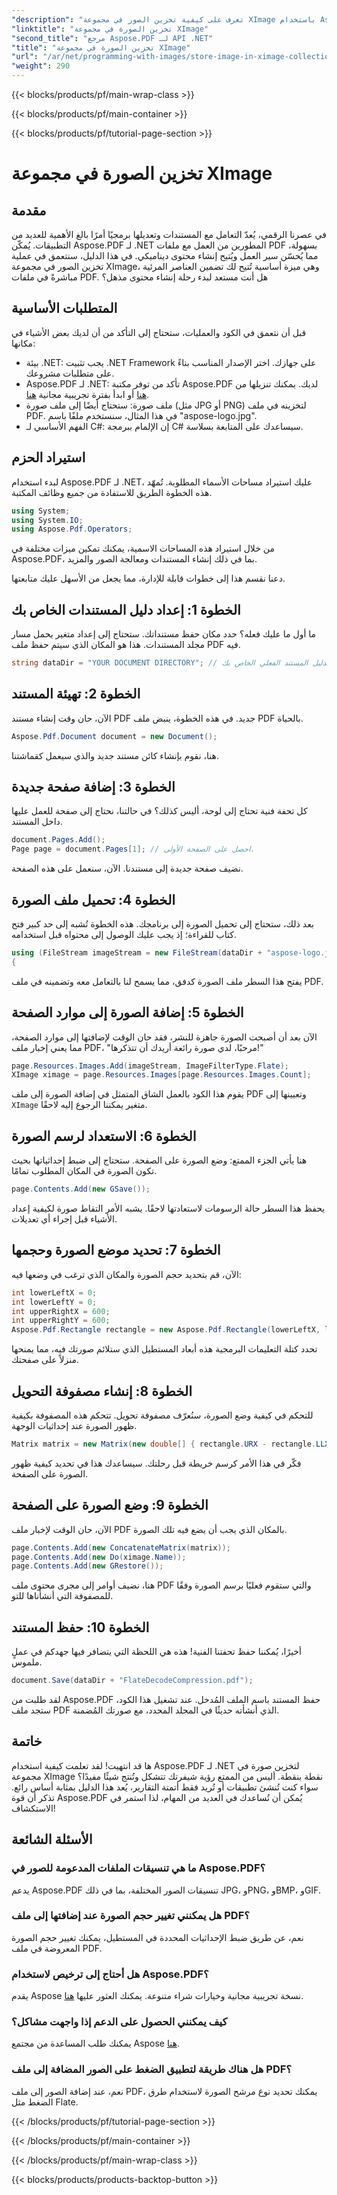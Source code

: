 ```yaml
---
"description": "تعرف على كيفية تخزين الصور في مجموعة XImage باستخدام Aspose.PDF لـ .NET في هذا الدليل الكامل خطوة بخطوة."
"linktitle": "تخزين الصورة في مجموعة XImage"
"second_title": "مرجع Aspose.PDF لـ API .NET"
"title": "تخزين الصورة في مجموعة XImage"
"url": "/ar/net/programming-with-images/store-image-in-ximage-collection/"
"weight": 290
---
```


{{< blocks/products/pf/main-wrap-class >}}

{{< blocks/products/pf/main-container >}}

{{< blocks/products/pf/tutorial-page-section >}}

# تخزين الصورة في مجموعة XImage

## مقدمة

في عصرنا الرقمي، يُعدّ التعامل مع المستندات وتعديلها برمجيًا أمرًا بالغ الأهمية للعديد من التطبيقات. يُمكّن Aspose.PDF لـ .NET المطورين من العمل مع ملفات PDF بسهولة، مما يُحسّن سير العمل ويُتيح إنشاء محتوى ديناميكي. في هذا الدليل، سنتعمق في عملية تخزين الصور في مجموعة XImage، وهي ميزة أساسية تُتيح لك تضمين العناصر المرئية مباشرةً في ملفات PDF. هل أنت مستعد لبدء رحلة إنشاء محتوى مذهل؟

## المتطلبات الأساسية

قبل أن نتعمق في الكود والعمليات، ستحتاج إلى التأكد من أن لديك بعض الأشياء في مكانها:

- بيئة .NET: يجب تثبيت .NET Framework على جهازك. اختر الإصدار المناسب بناءً على متطلبات مشروعك.
- Aspose.PDF لـ .NET: تأكد من توفر مكتبة Aspose.PDF لديك. يمكنك تنزيلها من [هنا](https://releases.aspose.com/pdf/net/) أو ابدأ بفترة تجريبية مجانية [هنا](https://releases.aspose.com/).
- ملف صورة: ستحتاج أيضًا إلى ملف صورة (مثل JPG أو PNG) لتخزينه في ملف PDF. في هذا المثال، سنستخدم ملفًا باسم "aspose-logo.jpg".
- الفهم الأساسي لـ C#: إن الإلمام ببرمجة C# سيساعدك على المتابعة بسلاسة.

## استيراد الحزم

لبدء استخدام Aspose.PDF لـ .NET، عليك استيراد مساحات الأسماء المطلوبة. تُمهّد هذه الخطوة الطريق للاستفادة من جميع وظائف المكتبة.

```csharp
using System;
using System.IO;
using Aspose.Pdf.Operators;
```

من خلال استيراد هذه المساحات الاسمية، يمكنك تمكين ميزات مختلفة في Aspose.PDF، بما في ذلك إنشاء المستندات ومعالجة الصور والمزيد.

دعنا نقسم هذا إلى خطوات قابلة للإدارة، مما يجعل من الأسهل عليك متابعتها.

## الخطوة 1: إعداد دليل المستندات الخاص بك

ما أول ما عليك فعله؟ حدد مكان حفظ مستنداتك. ستحتاج إلى إعداد متغير يحمل مسار مجلد المستندات. هذا هو المكان الذي سيتم حفظ ملف PDF فيه.

```csharp
string dataDir = "YOUR DOCUMENT DIRECTORY"; // استبدله بدليل المستند الفعلي الخاص بك.
```

## الخطوة 2: تهيئة المستند

الآن، حان وقت إنشاء مستند PDF جديد. في هذه الخطوة، ينبض ملف PDF بالحياة. 

```csharp
Aspose.Pdf.Document document = new Document();
```

هنا، نقوم بإنشاء كائن مستند جديد والذي سيعمل كقماشتنا.

## الخطوة 3: إضافة صفحة جديدة

كل تحفة فنية تحتاج إلى لوحة، أليس كذلك؟ في حالتنا، نحتاج إلى صفحة للعمل عليها داخل المستند.

```csharp
document.Pages.Add();
Page page = document.Pages[1]; // احصل على الصفحة الأولى.
```

نضيف صفحة جديدة إلى مستندنا. الآن، سنعمل على هذه الصفحة.

## الخطوة 4: تحميل ملف الصورة

بعد ذلك، ستحتاج إلى تحميل الصورة إلى برنامجك. هذه الخطوة تُشبه إلى حد كبير فتح كتاب للقراءة؛ إذ يجب عليك الوصول إلى محتواه قبل استخدامه.

```csharp
using (FileStream imageStream = new FileStream(dataDir + "aspose-logo.jpg", FileMode.Open))
{
```

يفتح هذا السطر ملف الصورة كدفق، مما يسمح لنا بالتعامل معه وتضمينه في ملف PDF.

## الخطوة 5: إضافة الصورة إلى موارد الصفحة

الآن بعد أن أصبحت الصورة جاهزة للنشر، فقد حان الوقت لإضافتها إلى موارد الصفحة، مما يعني إخبار ملف PDF، "مرحبًا، لدي صورة رائعة أريدك أن تتذكرها!"

```csharp
page.Resources.Images.Add(imageStream, ImageFilterType.Flate);
XImage ximage = page.Resources.Images[page.Resources.Images.Count];
```

يقوم هذا الكود بالعمل الشاق المتمثل في إضافة الصورة إلى ملف PDF وتعيينها إلى `XImage` متغير يمكننا الرجوع إليه لاحقًا.

## الخطوة 6: الاستعداد لرسم الصورة

هنا يأتي الجزء الممتع: وضع الصورة على الصفحة. ستحتاج إلى ضبط إحداثياتها بحيث تكون الصورة في المكان المطلوب تمامًا.

```csharp
page.Contents.Add(new GSave());
```

يحفظ هذا السطر حالة الرسومات لاستعادتها لاحقًا. يشبه الأمر التقاط صورة لكيفية إعداد الأشياء قبل إجراء أي تعديلات.

## الخطوة 7: تحديد موضع الصورة وحجمها

الآن، قم بتحديد حجم الصورة والمكان الذي ترغب في وضعها فيه:

```csharp
int lowerLeftX = 0;
int lowerLeftY = 0;
int upperRightX = 600;
int upperRightY = 600;
Aspose.Pdf.Rectangle rectangle = new Aspose.Pdf.Rectangle(lowerLeftX, lowerLeftY, upperRightX, upperRightY);
```

تحدد كتلة التعليمات البرمجية هذه أبعاد المستطيل الذي ستلائم صورتك فيه، مما يمنحها منزلاً على صفحتك.

## الخطوة 8: إنشاء مصفوفة التحويل 

للتحكم في كيفية وضع الصورة، سنُعرّف مصفوفة تحويل. تتحكم هذه المصفوفة بكيفية ظهور الصورة عند إحداثيات الوجهة.

```csharp
Matrix matrix = new Matrix(new double[] { rectangle.URX - rectangle.LLX, 0, 0, rectangle.URY - rectangle.LLY, rectangle.LLX, rectangle.LLY });
```

فكّر في هذا الأمر كرسم خريطة قبل رحلتك. سيساعدك هذا في تحديد كيفية ظهور الصورة على الصفحة.

## الخطوة 9: وضع الصورة على الصفحة

الآن، حان الوقت لإخبار ملف PDF بالمكان الذي يجب أن يضع فيه تلك الصورة.

```csharp
page.Contents.Add(new ConcatenateMatrix(matrix));
page.Contents.Add(new Do(ximage.Name));
page.Contents.Add(new GRestore());
```

هنا، نضيف أوامر إلى مجرى محتوى ملف PDF والتي ستقوم فعليًا برسم الصورة وفقًا للمصفوفة التي أنشأناها للتو.

## الخطوة 10: حفظ المستند

أخيرًا، يُمكننا حفظ تحفتنا الفنية! هذه هي اللحظة التي يتضافر فيها جهدكم في عملٍ ملموس.

```csharp
document.Save(dataDir + "FlateDecodeCompression.pdf");
```

لقد طلبت من Aspose.PDF حفظ المستند باسم الملف المُدخل. عند تشغيل هذا الكود، ستجد ملف PDF الذي أنشأته حديثًا في المجلد المحدد، مع صورتك المُضمنة.

## خاتمة

ها قد انتهيت! لقد تعلمت كيفية استخدام Aspose.PDF لـ .NET لتخزين صورة في مجموعة XImage نقطة بنقطة. أليس من الممتع رؤية شيفرتك تتشكل وتُنتج شيئًا مفيدًا؟ سواء كنت تُنشئ تطبيقات أو تُريد فقط أتمتة التقارير، يُعد هذا الدليل بمثابة أساس رائع. تذكر أن قوة Aspose.PDF يُمكن أن تُساعدك في العديد من المهام، لذا استمر في الاستكشاف!

## الأسئلة الشائعة

### ما هي تنسيقات الملفات المدعومة للصور في Aspose.PDF؟
يدعم Aspose.PDF تنسيقات الصور المختلفة، بما في ذلك JPG، وPNG، وBMP، وGIF.

### هل يمكنني تغيير حجم الصورة عند إضافتها إلى ملف PDF؟
نعم، عن طريق ضبط الإحداثيات المحددة في المستطيل، يمكنك تغيير حجم الصورة المعروضة في ملف PDF.

### هل أحتاج إلى ترخيص لاستخدام Aspose.PDF؟
يقدم Aspose نسخة تجريبية مجانية وخيارات شراء متنوعة. يمكنك العثور عليها [هنا](https://purchase.aspose.com/buy).

### كيف يمكنني الحصول على الدعم إذا واجهت مشاكل؟
يمكنك طلب المساعدة من مجتمع Aspose [هنا](https://forum.aspose.com/c/pdf/10).

### هل هناك طريقة لتطبيق الضغط على الصور المضافة إلى ملف PDF؟
نعم، عند إضافة الصور إلى ملف PDF، يمكنك تحديد نوع مرشح الصورة لاستخدام طرق الضغط مثل Flate.

{{< /blocks/products/pf/tutorial-page-section >}}

{{< /blocks/products/pf/main-container >}}

{{< /blocks/products/pf/main-wrap-class >}}

{{< blocks/products/products-backtop-button >}}